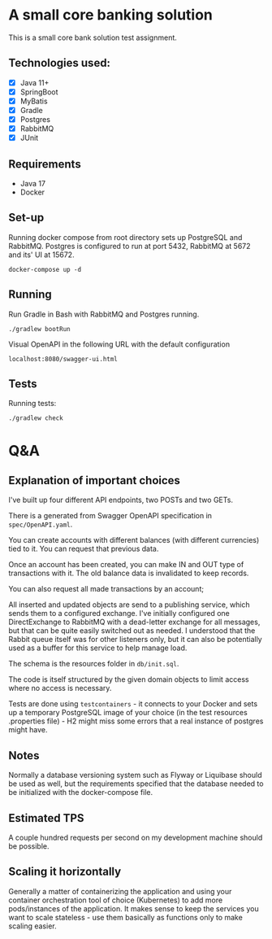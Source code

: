 # A small core banking solution

This is a small core bank solution test assignment.

## Technologies used:

- [x] Java 11+
- [x] SpringBoot
- [x] MyBatis
- [x] Gradle
- [x] Postgres
- [x] RabbitMQ
- [x] JUnit

## Requirements

* Java 17
* Docker

## Set-up

Running docker compose from root directory sets up PostgreSQL and RabbitMQ.
Postgres is configured to run at port 5432, RabbitMQ at 5672 and its' UI at 15672.

```
docker-compose up -d
```

## Running

Run Gradle in Bash with RabbitMQ and Postgres running.
```
./gradlew bootRun
```

Visual OpenAPI in the following URL with the default configuration

    localhost:8080/swagger-ui.html

## Tests

Running tests:
```
./gradlew check
```

# Q&A

## Explanation of important choices

I've built up four different API endpoints, two POSTs and two GETs.

There is a generated from Swagger OpenAPI specification in `spec/OpenAPI.yaml`.

You can create accounts with different balances (with different currencies) tied to it.
You can request that previous data.

Once an account has been created, you can make IN and OUT type of transactions with it.
The old balance data is invalidated to keep records.

You can also request all made transactions by an account;

All inserted and updated objects are send to a publishing service, which sends them to a configured exchange.
I've initially configured one DirectExchange to RabbitMQ with a dead-letter exchange for all messages,
but that can be quite easily switched out as needed. I understood that the Rabbit queue itself was for
other listeners only, but it can also be potentially used as a buffer for this service to help manage load.

The schema is the resources folder in `db/init.sql`.

The code is itself structured by the given domain objects to limit access where no access is necessary.

Tests are done using `testcontainers` - it connects to your Docker and sets up a temporary PostgreSQL image
of your choice (in the test resources .properties file) - H2 might miss some errors that a real instance of
postgres might have.

## Notes

Normally a database versioning system such as Flyway or Liquibase should be used as well, but the requirements
specified that the database needed to be initialized with the docker-compose file.

## Estimated TPS

A couple hundred requests per second on my development machine should be possible.

## Scaling it horizontally

Generally a matter of containerizing the application and using your container orchestration tool of choice (Kubernetes)
to add more pods/instances of the application. It makes sense to keep the services you want to scale stateless - use them
basically as functions only to make scaling easier.

